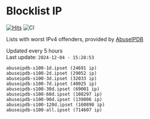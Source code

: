 # Blocklist IP

[![Hits](https://hits.seeyoufarm.com/api/count/incr/badge.svg?url=https%3A%2F%2Fgithub.com%2Fborestad%2Fblocklist-ip%2F&count_bg=%2379C83D&title_bg=%23555555&icon=&icon_color=%23E7E7E7&title=hits&edge_flat=false)](https://hits.seeyoufarm.com)  ![CI](https://img.shields.io/github/workflow/status/borestad/blocklist-ip/CI?style=flat-square)

Lists with worst IPv4 offenders, provided by [AbuseIPDB](https://www.abuseipdb.com/)

<!-- FOOTER-PLACEHOLDER -->
Updated every 5 hours<br>
Last update: `2024-12-04 - 15:28:53`
```
abuseipdb-s100-1d.ipset (24691 ip)
abuseipdb-s100-2d.ipset (29052 ip)
abuseipdb-s100-3d.ipset (32033 ip)
abuseipdb-s100-7d.ipset (40025 ip)
abuseipdb-s100-30d.ipset (69001 ip)
abuseipdb-s100-60d.ipset (108297 ip)
abuseipdb-s100-90d.ipset (139006 ip)
abuseipdb-s100-120d.ipset (160898 ip)
abuseipdb-s100-all.ipset (714607 ip)
```
